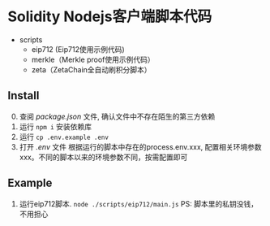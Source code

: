 # Solidity Nodejs客户端脚本代码

- scripts
    - eip712 (Eip712使用示例代码)
    - merkle（Merkle proof使用示例代码）
    - zeta（ZetaChain全自动刷积分脚本）

## Install
0. 查阅 *package.json* 文件, 确认文件中不存在陌生的第三方依赖
1. 运行 `npm i` 安装依赖库
2. 运行 `cp .env.example .env`
3. 打开 *.env* 文件 根据运行的脚本中存在的process.env.xxx, 配置相关环境参数xxx。不同的脚本以来的环境参数不同，按需配置即可

## Example
1. 运行eip712脚本. `node ./scripts/eip712/main.js` PS: 脚本里的私钥没钱，不用担心